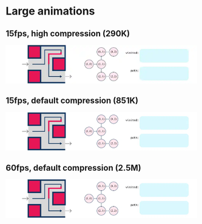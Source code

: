 # Large animations

<!--
## GIF

![GIF](images/MazeScene.gif)

## WebM

<div style="max-width: 700px; margin: auto;">
<video title="animated maze" width=700 autoplay loop muted playsinline>

 <source src="https://learn-2.galvanize.com/curriculum-download/a0b30920cbeba69a3e2fd613b9727bbb/webm" type="video/webm">

</video>
</div>

[WebM](images/MazeScene.webm)

## WebP

![WebP](images/MazeScene.webp)

-->

## 15fps, high compression (290K)
![15fps](images/15fps.webp)

## 15fps, default compression (851K)
![15fps](images/15fps-hi.webp)

## 60fps, default compression (2.5M)
![60fps](images/60fps.webp)
